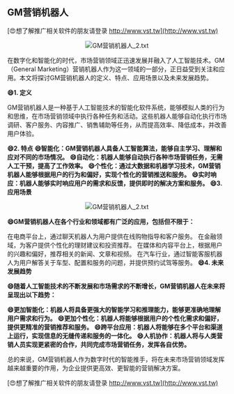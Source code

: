## **GM营销机器人**

[😍想了解推广相关软件的朋友请登录 http://www.vst.tw](http://www.vst.tw)

 <center><img src="https://vst.tw/MP4/tuiguang/png/1.png" alt="GM营销机器人_2.txt"></center>

在数字化和智能化的时代，市场营销领域正迅速发展并融入了人工智能技术。GM（General Marketing）营销机器人作为这一领域的一部分，正日益受到关注和应用。本文将探讨GM营销机器人的定义、特点、应用场景以及未来发展趋势。

**😄1. 定义**

GM营销机器人是一种基于人工智能技术的智能化软件系统，能够模拟人类的行为和思维，在市场营销领域中执行各种任务和活动。这些机器人能够自动化执行市场调研、客户服务、内容推广、销售辅助等任务，从而提高效率、降低成本，并改善用户体验。

**😄2. 特点**
**😄智能化：GM营销机器人具备人工智能算法，能够自主学习、理解和应对不同的市场情况。**
**😄自动化：机器人能够自动执行各种市场营销任务，无需人工干预，提高了工作效率。**
**😄个性化：通过大数据和机器学习技术，GM营销机器人能够根据用户的行为和偏好，实现个性化的营销推送和服务。**
**😄实时响应：机器人能够实时响应用户的需求和反馈，提供即时的解决方案和服务。**
**😄3. 应用场景**

 <center><img src="https://vst.tw/MP4/tuiguang/png/0.png" alt="GM营销机器人_2.txt"></center>

**😄GM营销机器人在各个行业和领域都有广泛的应用，包括但不限于：**

在电商平台上，通过聊天机器人为用户提供在线购物指导和客户服务。
在金融领域，为客户提供个性化的理财建议和投资推荐。
在媒体和内容平台上，根据用户的兴趣和偏好，推荐相关的新闻、文章和视频。
在汽车行业，通过智能客服机器人为用户解答关于车型、配置和服务的问题，并提供预约试驾等服务。
**😄4. 未来发展趋势**

**😄随着人工智能技术的不断发展和市场需求的不断增长，GM营销机器人在未来将呈现出以下趋势：**

**😄更加智能化：机器人将具备更强大的智能学习和推理能力，能够更准确地理解用户需求和行为。**
**😄更加个性化：机器人将能够根据用户的个性化需求和偏好，提供更精准的营销推荐和服务。**
**😄跨平台应用：机器人将能够在多个平台和渠道上运行，实现信息的无缝传递和服务的一体化。**
**😄人机协作：机器人将与人类营销人员实现更紧密的合作，共同完成市场营销任务，发挥各自优势。**

总的来说，GM营销机器人作为数字时代的智能推手，将在未来市场营销领域发挥越来越重要的作用，为企业提供更高效、更智能的营销解决方案。

[😍想了解推广相关软件的朋友请登录 http://www.vst.tw](http://www.vst.tw)



